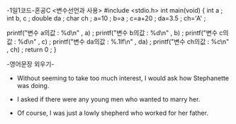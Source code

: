    -1일1코드-혼공C
   <변수선언과 사용>
#include <stdio.h>
int main(void)
 {
    int a ;
    int b, c ;
    double da ;
    char ch ;
   a=10 ;
   b=a ;
   c=a+20 ;
   da=3.5 ;
   ch='A' ;

   printf("변수 a의값 : %d\n" , a) ;
   printf("변수 b의값 : %d\n" , b) ;
   printf("변수 c의값 : %d\n" , c) ;
   printf("변수 da의값 : %.1lf\n" , da) ;
   printf("변수 ch의값 : %c\n" , ch) ;
 return 0 ;
 }

  -영어문장 외우기-  <The Stars>
* Without seeming to take too much interest, I would ask how Stephanette was doing.

* I asked if there were any young men who wanted to marry her.

* Of course, I was just a lowly shepherd who worked for her father.

   
   